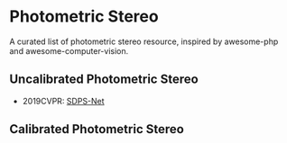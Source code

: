 # Photometric Stereo
A curated list of photometric stereo resource, inspired by awesome-php and awesome-computer-vision.


## Uncalibrated Photometric Stereo
* 2019CVPR: [SDPS-Net](https://github.com/guanyingc/SDPS-Net)

## Calibrated Photometric Stereo

## 
